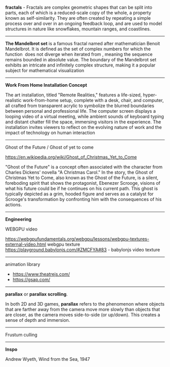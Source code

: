 

**fractals** - Fractals are complex geometric shapes that can be split into parts, each of which is a reduced-scale copy of the whole, a property known as self-similarity. They are often created by repeating a simple process over and over in an ongoing feedback loop, and are used to model structures in nature like snowflakes, mountain ranges, and coastlines.

-------------
**The Mandelbrot set** is a famous fractal named after mathematician Benoit Mandelbrot. It is defined as the set of complex numbers for which the function  does not diverge when iterated from , meaning the sequence remains bounded in absolute value. The boundary of the Mandelbrot set exhibits an intricate and infinitely complex structure, making it a popular subject for mathematical visualization


----------------
**Work From Home Installation Concept**

The art installation, titled "Remote Realities," features a life-sized, hyper-realistic work-from-home setup, complete with a desk, chair, and computer, all crafted from transparent acrylic to symbolize the blurred boundaries between personal and professional life. The computer screen displays a looping video of a virtual meeting, while ambient sounds of keyboard typing and distant chatter fill the space, immersing visitors in the experience. The installation invites viewers to reflect on the evolving nature of work and the impact of technology on human interaction

----

Ghost of the Future / Ghost of yet to come

https://en.wikipedia.org/wiki/Ghost_of_Christmas_Yet_to_Come

"Ghost of the Future" is a concept often associated with the character from Charles Dickens' novella "A Christmas Carol." In the story, the Ghost of Christmas Yet to Come, also known as the Ghost of the Future, is a silent, foreboding spirit that shows the protagonist, Ebenezer Scrooge, visions of what his future could be if he continues on his current path. This ghost is typically depicted as a grim, hooded figure and serves as a catalyst for Scrooge's transformation by confronting him with the consequences of his actions.

-----------------------
**Engineering**

WEBGPU video 

https://webgpufundamentals.org/webgpu/lessons/webgpu-textures-external-video.html webgpu texture
https://playground.babylonjs.com/#ZMCFYA#83 - babylonjs video texture

---
animation library
- https://www.theatrejs.com/
- https://gsap.com/
---

 **parallax** or **parallax scrolling**.

In both 2D and 3D games, **parallax** refers to the phenomenon where objects that are farther away from the camera move more slowly than objects that are closer, as the camera moves side-to-side (or up/down). This creates a sense of depth and immersion.


----
Frustum culling

-----

**Inspo**

Andrew Wyeth, Wind from the Sea, 1947